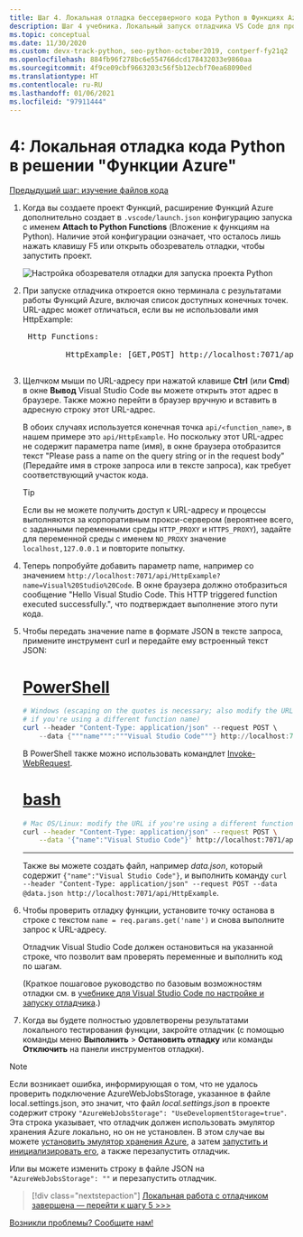 ```yaml
---
title: Шаг 4. Локальная отладка бессерверного кода Python в Функциях Azure с помощью VS Code
description: Шаг 4 учебника. Локальный запуск отладчика VS Code для проверки бессерверного кода Python.
ms.topic: conceptual
ms.date: 11/30/2020
ms.custom: devx-track-python, seo-python-october2019, contperf-fy21q2
ms.openlocfilehash: 884fb96f278bc6e554766dcd178432033e9860aa
ms.sourcegitcommit: 4f9ce09cbf9663203c56f5b12ecbf70ea68090ed
ms.translationtype: HT
ms.contentlocale: ru-RU
ms.lasthandoff: 01/06/2021
ms.locfileid: "97911444"
---
```

# <a name="4-debug-the-azure-functions-python-code-locally"></a>4: Локальная отладка кода Python в решении "Функции Azure"

[Предыдущий шаг: изучение файлов кода](tutorial-vs-code-serverless-python-03.md)

1. Когда вы создаете проект Функций, расширение Функций Azure дополнительно создает в `.vscode/launch.json` конфигурацию запуска с именем **Attach to Python Functions** (Вложение к функциям на Python). Наличие этой конфигурации означает, что осталось лишь нажать клавишу F5 или открыть обозреватель отладки, чтобы запустить проект.

    ![Настройка обозревателя отладки для запуска проекта Python](media/tutorial-vs-code-serverless-python/configuration-to-start-a-python-project-for-debugging.png)

1. При запуске отладчика откроется окно терминала с результатами работы Функций Azure, включая список доступных конечных точек. URL-адрес может отличаться, если вы не использовали имя HttpExample:

    <pre>
    Http Functions:

            HttpExample: [GET,POST] http://localhost:7071/api/HttpExample
    </pre>

1. Щелчком мыши по URL-адресу при нажатой клавише **Ctrl** (или **Cmd**) в окне **Вывод** Visual Studio Code вы можете открыть этот адрес в браузере. Также можно перейти в браузер вручную и вставить в адресную строку этот URL-адрес.

    В обоих случаях используется конечная точка `api/<function_name>`, в нашем примере это `api/HttpExample`. Но поскольку этот URL-адрес не содержит параметра name (имя), в окне браузера отобразится текст "Please pass a name on the query string or in the request body" (Передайте имя в строке запроса или в тексте запроса), как требует соответствующий участок кода.

    > [!TIP]
    > Если вы не можете получить доступ к URL-адресу и процессы выполняются за корпоративным прокси-сервером (вероятнее всего, с заданными переменными среды `HTTP_PROXY` и `HTTPS_PROXY`), задайте для переменной среды с именем `NO_PROXY` значение `localhost,127.0.0.1` и повторите попытку.

1. Теперь попробуйте добавить параметр name, например со значением `http://localhost:7071/api/HttpExample?name=Visual%20Studio%20Code`. В окне браузера должно отобразиться сообщение "Hello Visual Studio Code. This HTTP triggered function executed successfully.", что подтверждает выполнение этого пути кода.

1. Чтобы передать значение name в формате JSON в тексте запроса, примените инструмент curl и передайте ему встроенный текст JSON:

    # <a name="powershell"></a>[PowerShell](#tab/powershell)

    ```powershell
    # Windows (escaping on the quotes is necessary; also modify the URL
    # if you're using a different function name)
    curl --header "Content-Type: application/json" --request POST \
        --data {"""name""":"""Visual Studio Code"""} http://localhost:7071/api/HttpExample
    ```

    В PowerShell также можно использовать командлет [Invoke-WebRequest](/powershell/module/microsoft.powershell.utility/invoke-webrequest).

    # <a name="bash"></a>[bash](#tab/bash)

    ```bash
    # Mac OS/Linux: modify the URL if you're using a different function name
    curl --header "Content-Type: application/json" --request POST \
        --data '{"name":"Visual Studio Code"}' http://localhost:7071/api/HttpExample
    ```

    ---

    Также вы можете создать файл, например *data.json*, который содержит `{"name":"Visual Studio Code"}`, и выполнить команду `curl --header "Content-Type: application/json" --request POST --data @data.json http://localhost:7071/api/HttpExample`.

1. Чтобы проверить отладку функции, установите точку останова в строке с текстом `name = req.params.get('name')` и снова выполните запрос к URL-адресу.

    Отладчик Visual Studio Code должен остановиться на указанной строке, что позволит вам проверять переменные и выполнить код по шагам.

    (Краткое пошаговое руководство по базовым возможностям отладки см. в [учебнике для Visual Studio Code по настройке и запуску отладчика](https://code.visualstudio.com/docs/python/python-tutorial#configure-and-run-the-debugger).)

1. Когда вы будете полностью удовлетворены результатами локального тестирования функции, закройте отладчик (с помощью команды меню **Выполнить** > **Остановить отладку** или команды **Отключить** на панели инструментов отладки).

> [!NOTE]
> Если возникает ошибка, информирующая о том, что не удалось проверить подключение AzureWebJobsStorage, указанное в файле local.settings.json, это значит, что файл *local.settings.json* в проекте содержит строку `"AzureWebJobsStorage": "UseDevelopmentStorage=true"`. Эта строка указывает, что отладчик должен использовать эмулятор хранения Azure локально, но он не установлен. В этом случае вы можете [установить эмулятор хранения Azure](/azure/storage/common/storage-use-emulator#get-the-storage-emulator), а затем [запустить и инициализировать его](/azure/storage/common/storage-use-emulator#start-and-initialize-the-storage-emulator), а также перезапустить отладчик.
>
> Или вы можете изменить строку в файле JSON на `"AzureWebJobsStorage": ""` и перезапустить отладчик.

> [!div class="nextstepaction"]
> [Локальная работа с отладчиком завершена — перейти к шагу 5 >>>](tutorial-vs-code-serverless-python-05.md)

[Возникли проблемы? Сообщите нам!](https://aka.ms/python-functions-qs-ms-survey)
